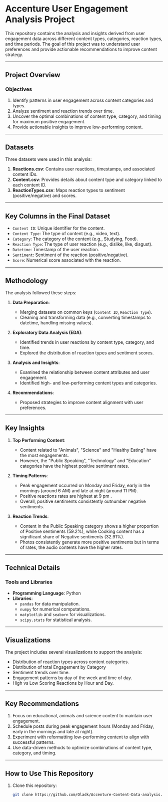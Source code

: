 # Accenture User Engagement Analysis Project

This repository contains the analysis and insights derived from user engagement data across different content types, categories, reaction types, and time periods. The goal of this project was to understand user preferences and provide actionable recommendations to improve content strategy.

---

## **Project Overview**

### **Objectives**
1. Identify patterns in user engagement across content categories and types.
2. Analyze sentiment and reaction trends over time.
3. Uncover the optimal combinations of content type, category, and timing for maximum positive engagement.
4. Provide actionable insights to improve low-performing content.

---

## **Datasets**

Three datasets were used in this analysis:
1. **Reactions.csv**: Contains user reactions, timestamps, and associated content IDs.
2. **Content.csv**: Provides details about content type and category linked to each content ID.
3. **ReactionTypes.csv**: Maps reaction types to sentiment (positive/negative) and scores.

---

## **Key Columns in the Final Dataset**
- `Content ID`: Unique identifier for the content.
- `Content Type`: The type of content (e.g., video, text).
- `Category`: The category of the content (e.g., Studying, Food).
- `Reaction Type`: The type of user reaction (e.g., dislike, like, disgust).
- `Datetime`: Timestamp of the user reaction.
- `Sentiment`: Sentiment of the reaction (positive/negative).
- `Score`: Numerical score associated with the reaction.

---

## **Methodology**

The analysis followed these steps:
1. **Data Preparation**:
   - Merging datasets on common keys (`Content ID`, `Reaction Type`).
   - Cleaning and transforming data (e.g., converting timestamps to datetime, handling missing values).
   
2. **Exploratory Data Analysis (EDA)**:
   - Identified trends in user reactions by content type, category, and time.
   - Explored the distribution of reaction types and sentiment scores.

3. **Analysis and Insights**:
   - Examined the relationship between content attributes and user engagement.
   - Identified high- and low-performing content types and categories.

4. **Recommendations**:
   - Proposed strategies to improve content alignment with user preferences.

---

## **Key Insights**

1. **Top Performing Content**:
   - Content related to "Animals", "Science" and "Healthy Eating" have the most engagements.
   - However, the "Public Speaking", "Technology" and "Education" categories have the highest positive sentiment rates.

2. **Timing Patterns**:
   - Peak engagement occurred on Monday and Friday, early in the mornings (around 6 AM) and late at night (around 11 PM).
   - Positive reactions rates are highest at 9 pm .
   - Overall, positive sentiments consistently outnumber negative sentiments.

3. **Reaction Trends**:
   - Content in the Public Speaking category shows a higher proportion of Positive sentiments (59.2%), while Cooking content has a significant share of Negative sentiments (32.91%).
   - Photos consistently generate more positive sentiments but in terms of rates, the audio contents have the higher rates.

---

## **Technical Details**

### **Tools and Libraries**
- **Programming Language**: Python
- **Libraries**:
  - `pandas` for data manipulation.
  - `numpy` for numerical computations.
  - `matplotlib` and `seaborn` for visualizations.
  - `scipy.stats` for statistical analysis.

---

## **Visualizations**

The project includes several visualizations to support the analysis:
- Distribution of reaction types across content categories.
- Distribution of total Engagement by Category
- Sentiment trends over time.
- Engagement patterns by day of the week and time of day.
- High vs Low Scoring Reactions by Hour and Day.

---

## **Key Recommendations**

1. Focus on educational, animals and science content to maintain user engagement.
2. Schedule posts during peak engagement hours (Monday and Friday, early in the mornings and late at night).
3. Experiment with reformatting low-performing content to align with successful patterns.
4. Use data-driven methods to optimize combinations of content type, category, and timing.

---

## **How to Use This Repository**

1. Clone this repository:
   ```bash
   git clone https://github.com/Oladk/Accenture-Content-Data-analysis.git
